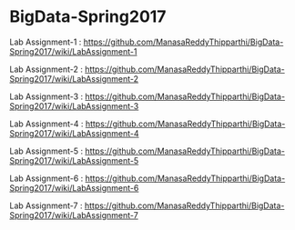 # BigData-Spring2017

Lab Assignment-1 : https://github.com/ManasaReddyThipparthi/BigData-Spring2017/wiki/LabAssignment-1

Lab Assignment-2 : https://github.com/ManasaReddyThipparthi/BigData-Spring2017/wiki/LabAssignment-2

Lab Assignment-3 : https://github.com/ManasaReddyThipparthi/BigData-Spring2017/wiki/LabAssignment-3

Lab Assignment-4 : https://github.com/ManasaReddyThipparthi/BigData-Spring2017/wiki/LabAssignment-4

Lab Assignment-5 : https://github.com/ManasaReddyThipparthi/BigData-Spring2017/wiki/LabAssignment-5

Lab Assignment-6 : https://github.com/ManasaReddyThipparthi/BigData-Spring2017/wiki/LabAssignment-6

Lab Assignment-7 : https://github.com/ManasaReddyThipparthi/BigData-Spring2017/wiki/LabAssignment-7
